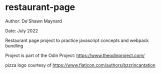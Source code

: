 # restaurant-page

Author: De'Shawn Maynard

Date: July 2022

Restaurant page project to practice javascript concepts and webpack bundling

Project is part of the Odin Project: https://www.theodinproject.com/

pizza logo courtesy of https://www.flaticon.com/authors/bzzrincantation